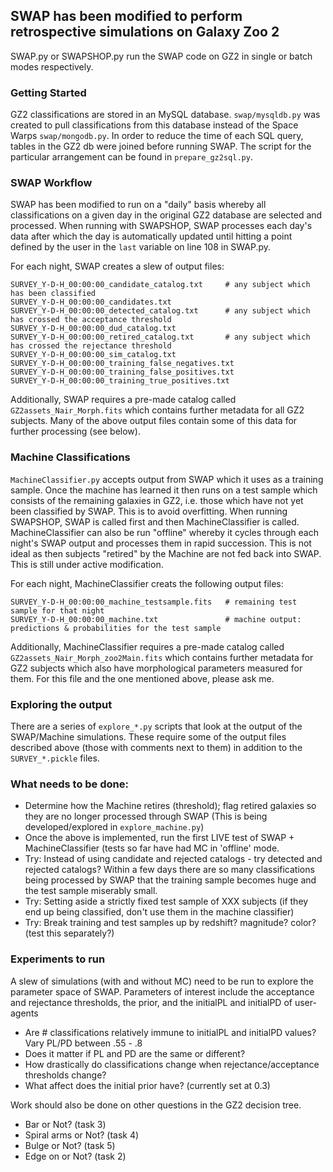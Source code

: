 ## SWAP has been modified to perform retrospective simulations on Galaxy Zoo 2

SWAP.py or SWAPSHOP.py run the SWAP code on GZ2 in single or batch modes respectively.

### Getting Started
GZ2 classifications are stored in an MySQL database. `swap/mysqldb.py` was created to pull classifications from this database instead of the Space Warps `swap/mongodb.py`.
In order to reduce the time of each SQL query, tables in the GZ2 db were joined before running SWAP. The script for the particular arrangement can be found in `prepare_gz2sql.py`. 

### SWAP Workflow
SWAP has been modified to run on a "daily" basis whereby all classifications on a given day in the original GZ2 database are selected and processed. When running with SWAPSHOP, SWAP processes each day's data after which the day is automatically updated until hitting a point defined by the user in the `last` variable on line 108 in SWAP.py. 

For each night, SWAP creates a slew of output files: 

    SURVEY_Y-D-H_00:00:00_candidate_catalog.txt     # any subject which has been classified
    SURVEY_Y-D-H_00:00:00_candidates.txt        
    SURVEY_Y-D-H_00:00:00_detected_catalog.txt      # any subject which has crossed the acceptance threshold
    SURVEY_Y-D-H_00:00:00_dud_catalog.txt       
    SURVEY_Y-D-H_00:00:00_retired_catalog.txt       # any subject which has crossed the rejectance threshold
    SURVEY_Y-D-H_00:00:00_sim_catalog.txt
    SURVEY_Y-D-H_00:00:00_training_false_negatives.txt
    SURVEY_Y-D-H_00:00:00_training_false_positives.txt
    SURVEY_Y-D-H_00:00:00_training_true_positives.txt

Additionally, SWAP requires a pre-made catalog called `GZ2assets_Nair_Morph.fits` which contains further metadata for all GZ2 subjects. Many of the above output files contain some of this data for further processing (see below).  

### Machine Classifications
`MachineClassifier.py` accepts output from SWAP which it uses as a training sample. Once the machine has learned it then runs on a test sample which consists of the remaining galaxies in GZ2, i.e. those which have not yet been classified by SWAP. This is to avoid overfitting. When running SWAPSHOP, SWAP is called first and then MachineClassifier is called. MachineClassifier can also be run "offline" whereby it cycles through each night's SWAP output and processes them in rapid succession. This is not ideal as then subjects "retired" by the Machine are not fed back into SWAP. This is still under active modification. 

For each night, MachineClassifier creats the following output files:

    SURVEY_Y-D-H_00:00:00_machine_testsample.fits   # remaining test sample for that night
    SURVEY_Y-D-H_00:00:00_machine.txt               # machine output: predictions & probabilities for the test sample

Additionally, MachineClassifier requires a pre-made catalog called `GZ2assets_Nair_Morph_zoo2Main.fits` which contains further metadata for GZ2 subjects which also have morphological parameters measured for them. For this file and the one mentioned above, please ask me. 

### Exploring the output
There are a series of `explore_*.py` scripts that look at the output of the SWAP/Machine simulations. These require some of the output files described above (those with comments next to them) in addition to the `SURVEY_*.pickle` files. 


### What needs to be done:
* Determine how the Machine retires (threshold); flag retired galaxies so they are no longer processed through SWAP (This is being developed/explored in `explore_machine.py`)
* Once the above is implemented, run the first LIVE test of SWAP + MachineClassifier (tests so far have had MC in 'offline' mode.
* Try: Instead of using candidate and rejected catalogs - try detected and rejected catalogs? Within a few days there are so many classifications being processed by SWAP that the training sample becomes huge and the test sample miserably small.
* Try: Setting aside a strictly fixed test sample of XXX subjects (if they end up being classified, don't use them in the machine classifier)
* Try:  Break training and test samples up by redshift? magnitude? color? (test this separately?)


### Experiments to run
A slew of simulations (with and without MC) need to be run to explore the parameter space of SWAP. Parameters of interest include the acceptance and rejectance thresholds, the prior, and the initialPL and initialPD of user-agents
* Are # classifications relatively immune to initialPL and initialPD values? Vary PL/PD between .55 - .8
* Does it matter if PL and PD are the same or different?
* How drastically do classifications change when rejectance/acceptance thresholds change?
* What affect does the initial prior have? (currently set at 0.3)

Work should also be done on other questions in the GZ2 decision tree. 
* Bar or Not?  (task 3)
* Spiral arms or Not? (task 4)
* Bulge or Not? (task 5)
* Edge on or Not? (task 2)



